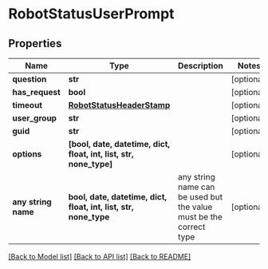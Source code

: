 # RobotStatusUserPrompt


## Properties
Name | Type | Description | Notes
------------ | ------------- | ------------- | -------------
**question** | **str** |  | [optional] 
**has_request** | **bool** |  | [optional] 
**timeout** | [**RobotStatusHeaderStamp**](RobotStatusHeaderStamp.md) |  | [optional] 
**user_group** | **str** |  | [optional] 
**guid** | **str** |  | [optional] 
**options** | **[bool, date, datetime, dict, float, int, list, str, none_type]** |  | [optional] 
**any string name** | **bool, date, datetime, dict, float, int, list, str, none_type** | any string name can be used but the value must be the correct type | [optional]

[[Back to Model list]](../README.md#documentation-for-models) [[Back to API list]](../README.md#documentation-for-api-endpoints) [[Back to README]](../README.md)


